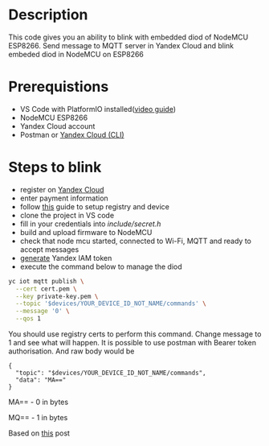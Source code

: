 # Description
This code gives you an ability to blink with embedded diod of NodeMCU ESP8266. Send message to MQTT server in Yandex Cloud and blink embeded diod in NodeMCU on ESP8266

# Prerequistions
- VS Code with PlatformIO installed([video guide](https://youtu.be/AXLhvjKyWWM))
- NodeMCU ESP8266
- Yandex Cloud account
- Postman or [Yandex Cloud (CLI)](https://cloud.yandex.ru/en/docs/cli/quickstart)

# Steps to blink
- register on [Yandex Cloud](https://cloud.yandex.com/)
- enter payment information
- follow [this](https://cloud.yandex.ru/en/docs/iot-core/quickstart) guide to setup registry and device
- clone the project in VS code
- fill in your credentials into _include/secret.h_
- build and upload firmware to NodeMCU
- check that node mcu started, connected to Wi-Fi, MQTT and ready to accept messages
- [generate](https://cloud.yandex.com/en-ru/docs/iam/operations/iam-token/create) Yandex IAM token
- execute the command below to manage the diod

```bash
yc iot mqtt publish \
  --cert cert.pem \
  --key private-key.pem \
  --topic '$devices/YOUR_DEVICE_ID_NOT_NAME/commands' \
  --message '0' \
  --qos 1
```

You should use registry certs to perform this command. Change message to 1 and see what will happen. It is possible to use postman with Bearer token authorisation. And raw body would be

```
{
  "topic": "$devices/YOUR_DEVICE_ID_NOT_NAME/commands",
  "data": "MA=="
}
```

MA== - 0 in bytes

MQ== - 1 in bytes

Based on [this](https://projectalt.ru/publ/arduino_esp8266_i_esp32/programmirovanie/prostoe_podkljuchenie_esp8266_k_jandeks_alise/11-1-0-32) post
